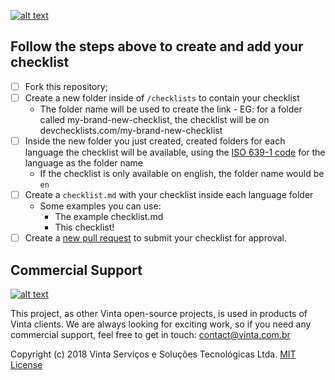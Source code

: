 [![alt text](https://www.devchecklist.com/logo.png "Devchecklists Logo")](https://www.devchecklist.com/)

## Follow the steps above to create and add your checklist

* [ ] Fork this repository;
* [ ] Create a new folder inside of `/checklists` to contain your checklist
  * The folder name will be used to create the link - EG: for a folder called my-brand-new-checklist, the checklist will be on devchecklists.com/my-brand-new-checklist
* [ ] Inside the new folder you just created, created folders for each language the checklist will be available, using the [ISO 639-1 code](https://en.wikipedia.org/wiki/List_of_ISO_639-1_codes) for the language as the folder name
  * If the checklist is only available on english, the folder name would be `en`
* [ ] Create a `checklist.md` with your checklist inside each language folder
  * Some examples you can use:
    * The example checklist.md
    * This checklist!
* [ ] Create a [new pull request](https://github.com/vintasoftware/devchecklists.com-content/pulls) to submit your checklist for approval.
  
## Commercial Support

[![alt text](https://avatars2.githubusercontent.com/u/5529080?s=200&v=4 "Vinta Logo")](https://vintasoftware.com)

This project, as other Vinta open-source projects, is used in products of Vinta clients. We are always looking for exciting work, so if you need any commercial support, feel free to get in touch: contact@vinta.com.br

Copyright (c) 2018 Vinta Serviços e Soluções Tecnológicas Ltda.
[MIT License](LICENSE.txt)
